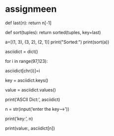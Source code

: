 # assignmeen
def last(n):
    return n[-1]  
  
def sort(tuples):
    return sorted(tuples, key=last)
  
a=[(1, 3), (3, 2), (2, 1)]
print("Sorted:")
print(sort(a))


asciidict = dict()

for i in range(97,123):

asciidict[chr(i)]=i

key = asciidict.keys()

value = asciidict.values()

print(‘ASCII Dict:’, asciidict)

n = str(input(‘enter the key—>’))

print(‘key:’, n)

print(value:, asciidict[n])

